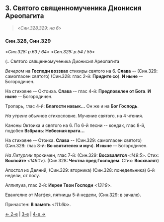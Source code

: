
## 3. Святого священномученика Дионисия Ареопагита

> <*Син.328,329: на 6*>

### Син.328, Син.329

<*Син.328: p.63 / 64*>
<*Син.329: p.54 / 55*>

(:. Святого священномученика Дионисия Ареопагита

*Вечером* на **Господи воззвах** стихиры святого на 6. 
**Слава** -- (Син.329: самогласен святого) (Син.328: глас 2-й: **Придите со**). 
**И ныне** -- Богородичен. 

На стиховне -- Октоиха. 
**Слава** -- глас 4-й: **Предповелен от Бога**. **И ныне** -- Богородичен.

Тропарь, глас 4-й: **Благости навык...**
Он же и на **Бог Господь**.

*На утрене* обычное стихословие. 
Мучение святого, на 4 чтения. 

Каноны Октоиха и святого на 6. 
По 6-й песни -- кондак, глас 8-й, подобен **Взбрань**: **Небесная врата...**

На стиховне -- Отоиха.
**Слава** -- (Син.329: самогласен святого) (Син.328: глас 8-й: **Во святителех и муч**). 
**И ныне** -- Богородичен.

*На Литургии* прокимен, глас 7-й:
(Син.329: **Восхвалятся** <*149:5*>. Стих: **Воспойте** <*149:1*>).
(Син.328: **Честна пред Господем**. Стих: **Восхвалят**)

Апостол из Деяний, (Син.329: вторника) (Син.328: понедельника) 6-й недели, от полу.

Аллилуиа, глас 2-й: **Иереи Твои Господи** <*131:9*>. 

Евангелие от Матфея, пятницы 5-й недели, (Син.329: в зачале). 

Причастен: **В память** <*111:6b*>.  

[← 2-е](10_02_SAB.ru.md) | [3-е](README.md#3-й) | [4-е →](10_04_SAB.ru.md)
